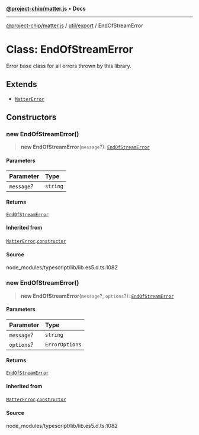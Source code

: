 [**@project-chip/matter.js**](../../../README.md) • **Docs**

***

[@project-chip/matter.js](../../../modules.md) / [util/export](../README.md) / EndOfStreamError

# Class: EndOfStreamError

Error base class for all errors thrown by this library.

## Extends

- [`MatterError`](../../../common/export/classes/MatterError.md)

## Constructors

### new EndOfStreamError()

> **new EndOfStreamError**(`message`?): [`EndOfStreamError`](EndOfStreamError.md)

#### Parameters

| Parameter | Type |
| :------ | :------ |
| `message`? | `string` |

#### Returns

[`EndOfStreamError`](EndOfStreamError.md)

#### Inherited from

[`MatterError`](../../../common/export/classes/MatterError.md).[`constructor`](../../../common/export/classes/MatterError.md#constructors)

#### Source

node\_modules/typescript/lib/lib.es5.d.ts:1082

### new EndOfStreamError()

> **new EndOfStreamError**(`message`?, `options`?): [`EndOfStreamError`](EndOfStreamError.md)

#### Parameters

| Parameter | Type |
| :------ | :------ |
| `message`? | `string` |
| `options`? | `ErrorOptions` |

#### Returns

[`EndOfStreamError`](EndOfStreamError.md)

#### Inherited from

[`MatterError`](../../../common/export/classes/MatterError.md).[`constructor`](../../../common/export/classes/MatterError.md#constructors)

#### Source

node\_modules/typescript/lib/lib.es5.d.ts:1082
